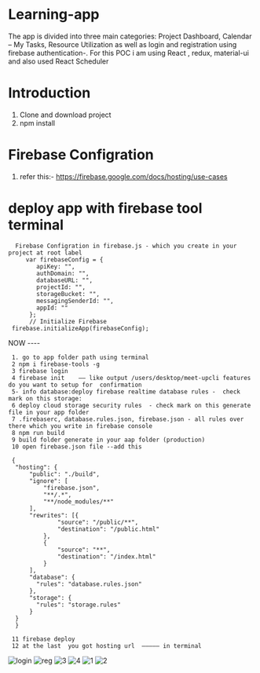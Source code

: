 # Learning-app
The app is divided into three main categories:   Project Dashboard,  Calendar – My Tasks, Resource Utilization as well as login and registration using firebase authentication-. For this POC   i am using React , redux,  material-ui  and also used  React Scheduler
# Introduction
 1. Clone and download project
 2. npm install 
 # Firebase Configration
 
  1. refer this:- https://firebase.google.com/docs/hosting/use-cases
   # deploy app  with firebase tool terminal
   
   
   
      Firebase Configration in firebase.js - which you create in your project at root label
         var firebaseConfig = {
            apiKey: "",
            authDomain: "",
            databaseURL: "",
            projectId: "",
            storageBucket: "",
            messagingSenderId: "",
            appId: ""
          };
          // Initialize Firebase
     firebase.initializeApp(firebaseConfig);
  NOW ----
  
     1. go to app folder path using terminal
     2 npm i firebase-tools -g
     3 firebase login 
     4 firebase init    —— like output /users/desktop/meet-upcli features do you want to setup for  confirmation   
     5- info database:deploy firebase realtime database rules -  check mark on this storage: 
     6 deploy cloud storage security rules  - check mark on this generate file in your app folder 
     7 .firebaserc, database.rules.json, firebase.json - all rules over there which you write in firebase console 
     8 npm run build 
     9 build folder generate in your aap folder (production) 
     10 open firebase.json file --add this
     
     {
      "hosting": {
          "public": "./build",
          "ignore": [
              "firebase.json",
              "**/.*",
              "**/node_modules/**"
          ],
          "rewrites": [{
                  "source": "/public/**",
                  "destination": "/public.html"
              },
              {
                  "source": "**",
                  "destination": "/index.html"
              }
          ],
          "database": {
            "rules": "database.rules.json"
          },
          "storage": {
            "rules": "storage.rules"
          }
      }
      }
     
     11 firebase deploy  
     12 at the last  you got hosting url  ————— in terminal
     
     
![login](https://user-images.githubusercontent.com/17641451/86678969-bc5b3c80-c01a-11ea-8c76-d7357f06ed69.jpg)
![reg](https://user-images.githubusercontent.com/17641451/86679013-c715d180-c01a-11ea-9fa4-d0ffffdb9795.jpeg)
![3](https://user-images.githubusercontent.com/17641451/86679029-caa95880-c01a-11ea-9d2d-88baa510d1ab.jpeg)
![4](https://user-images.githubusercontent.com/17641451/86679038-cc731c00-c01a-11ea-8300-3abe1ba6b4e7.png)
![1](https://user-images.githubusercontent.com/17641451/86679062-d3019380-c01a-11ea-9fce-1cdd20aba793.jpg)
![2](https://user-images.githubusercontent.com/17641451/86679070-d563ed80-c01a-11ea-92b7-344400087ab2.jpg)


 

